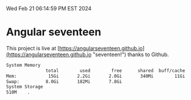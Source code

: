 Wed Feb 21 06:14:59 PM EST 2024

# Angular seventeen


This project is live at [https://angularseventeen.github.io](https://angularseventeen.github.io "seventeen!") thanks to Github.

```bash
System Memory
               total        used        free      shared  buff/cache   available
Mem:            15Gi       2.2Gi       2.0Gi       340Mi        11Gi        13Gi
Swap:          8.0Gi       182Mi       7.8Gi
System Storage
510M	.
```
```bash
